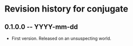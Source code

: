 # Revision history for conjugate

## 0.1.0.0 -- YYYY-mm-dd

* First version. Released on an unsuspecting world.
